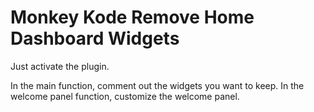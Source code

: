 # Monkey Kode Remove Home Dashboard Widgets

Just activate the plugin.

In the main function, comment out the widgets you want to keep. In the welcome panel function, customize the welcome panel.

